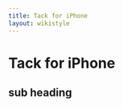 ```yaml
---
title: Tack for iPhone
layout: wikistyle
---
```


Tack for iPhone
===============



sub heading
----------

